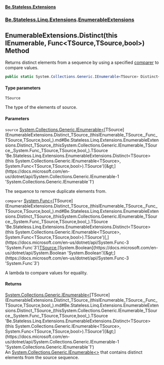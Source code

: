 #### [Be.Stateless.Extensions](README.md 'README')
### [Be.Stateless.Linq.Extensions](Be.Stateless.Linq.Extensions.md 'Be.Stateless.Linq.Extensions').[EnumerableExtensions](EnumerableExtensions.md 'Be.Stateless.Linq.Extensions.EnumerableExtensions')

## EnumerableExtensions.Distinct<TSource>(this IEnumerable<TSource>, Func<TSource,TSource,bool>) Method

Returns distinct elements from a sequence by using a specified [comparer](EnumerableExtensions.Distinct_TSource_(thisIEnumerable_TSource_,Func_TSource,TSource,bool_).md#Be.Stateless.Linq.Extensions.EnumerableExtensions.Distinct_TSource_(thisSystem.Collections.Generic.IEnumerable_TSource_,System.Func_TSource,TSource,bool_).comparer 'Be.Stateless.Linq.Extensions.EnumerableExtensions.Distinct<TSource>(this System.Collections.Generic.IEnumerable<TSource>, System.Func<TSource,TSource,bool>).comparer') to compare values.

```csharp
public static System.Collections.Generic.IEnumerable<TSource> Distinct<TSource>(this System.Collections.Generic.IEnumerable<TSource> source, System.Func<TSource,TSource,bool> comparer);
```
#### Type parameters

<a name='Be.Stateless.Linq.Extensions.EnumerableExtensions.Distinct_TSource_(thisSystem.Collections.Generic.IEnumerable_TSource_,System.Func_TSource,TSource,bool_).TSource'></a>

`TSource`

The type of the elements of source.
#### Parameters

<a name='Be.Stateless.Linq.Extensions.EnumerableExtensions.Distinct_TSource_(thisSystem.Collections.Generic.IEnumerable_TSource_,System.Func_TSource,TSource,bool_).source'></a>

`source` [System.Collections.Generic.IEnumerable&lt;](https://docs.microsoft.com/en-us/dotnet/api/System.Collections.Generic.IEnumerable-1 'System.Collections.Generic.IEnumerable`1')[TSource](EnumerableExtensions.Distinct_TSource_(thisIEnumerable_TSource_,Func_TSource,TSource,bool_).md#Be.Stateless.Linq.Extensions.EnumerableExtensions.Distinct_TSource_(thisSystem.Collections.Generic.IEnumerable_TSource_,System.Func_TSource,TSource,bool_).TSource 'Be.Stateless.Linq.Extensions.EnumerableExtensions.Distinct<TSource>(this System.Collections.Generic.IEnumerable<TSource>, System.Func<TSource,TSource,bool>).TSource')[&gt;](https://docs.microsoft.com/en-us/dotnet/api/System.Collections.Generic.IEnumerable-1 'System.Collections.Generic.IEnumerable`1')

The sequence to remove duplicate elements from.

<a name='Be.Stateless.Linq.Extensions.EnumerableExtensions.Distinct_TSource_(thisSystem.Collections.Generic.IEnumerable_TSource_,System.Func_TSource,TSource,bool_).comparer'></a>

`comparer` [System.Func&lt;](https://docs.microsoft.com/en-us/dotnet/api/System.Func-3 'System.Func`3')[TSource](EnumerableExtensions.Distinct_TSource_(thisIEnumerable_TSource_,Func_TSource,TSource,bool_).md#Be.Stateless.Linq.Extensions.EnumerableExtensions.Distinct_TSource_(thisSystem.Collections.Generic.IEnumerable_TSource_,System.Func_TSource,TSource,bool_).TSource 'Be.Stateless.Linq.Extensions.EnumerableExtensions.Distinct<TSource>(this System.Collections.Generic.IEnumerable<TSource>, System.Func<TSource,TSource,bool>).TSource')[,](https://docs.microsoft.com/en-us/dotnet/api/System.Func-3 'System.Func`3')[TSource](EnumerableExtensions.Distinct_TSource_(thisIEnumerable_TSource_,Func_TSource,TSource,bool_).md#Be.Stateless.Linq.Extensions.EnumerableExtensions.Distinct_TSource_(thisSystem.Collections.Generic.IEnumerable_TSource_,System.Func_TSource,TSource,bool_).TSource 'Be.Stateless.Linq.Extensions.EnumerableExtensions.Distinct<TSource>(this System.Collections.Generic.IEnumerable<TSource>, System.Func<TSource,TSource,bool>).TSource')[,](https://docs.microsoft.com/en-us/dotnet/api/System.Func-3 'System.Func`3')[System.Boolean](https://docs.microsoft.com/en-us/dotnet/api/System.Boolean 'System.Boolean')[&gt;](https://docs.microsoft.com/en-us/dotnet/api/System.Func-3 'System.Func`3')

A lambda to compare values for equality.

#### Returns
[System.Collections.Generic.IEnumerable&lt;](https://docs.microsoft.com/en-us/dotnet/api/System.Collections.Generic.IEnumerable-1 'System.Collections.Generic.IEnumerable`1')[TSource](EnumerableExtensions.Distinct_TSource_(thisIEnumerable_TSource_,Func_TSource,TSource,bool_).md#Be.Stateless.Linq.Extensions.EnumerableExtensions.Distinct_TSource_(thisSystem.Collections.Generic.IEnumerable_TSource_,System.Func_TSource,TSource,bool_).TSource 'Be.Stateless.Linq.Extensions.EnumerableExtensions.Distinct<TSource>(this System.Collections.Generic.IEnumerable<TSource>, System.Func<TSource,TSource,bool>).TSource')[&gt;](https://docs.microsoft.com/en-us/dotnet/api/System.Collections.Generic.IEnumerable-1 'System.Collections.Generic.IEnumerable`1')  
An [System.Collections.Generic.IEnumerable&lt;&gt;](https://docs.microsoft.com/en-us/dotnet/api/System.Collections.Generic.IEnumerable-1 'System.Collections.Generic.IEnumerable`1') that contains distinct elements from the source sequence.